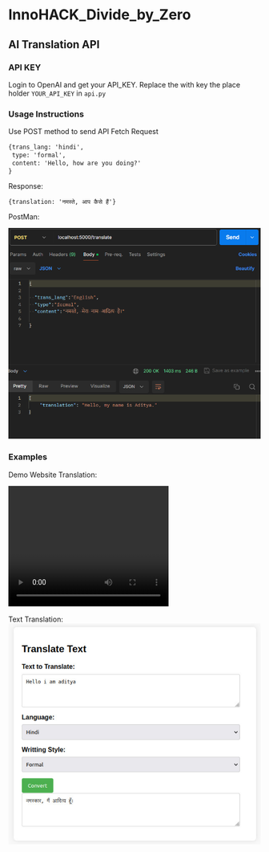 # InnoHACK_Divide_by_Zero
## AI Translation API

### API KEY
Login to OpenAI and get your API_KEY. Replace the with key the place holder `YOUR_API_KEY` in `api.py` 



### Usage Instructions
Use POST method to send API Fetch Request
```
{trans_lang: 'hindi',
 type: 'formal',
 content: 'Hello, how are you doing?'
}
```
Response:
```
{translation: 'नमस्ते, आप कैसे हैं'}
```
PostMan:

![alt text](/api/ss_postman.png "Postman")

### Examples
Demo Website Translation:

<video width="320" height="240" controls>
  <source src="api/test.mp4" type="video/mp4">
</video>

Text Translation:
![alt text](/translation_hub/text_trans.jpg "Postman")

